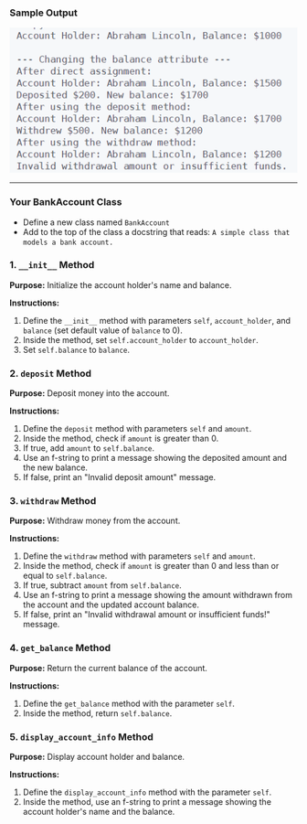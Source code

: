 

### Sample Output
![Sample output](output.png)

---
### Your BankAccount Class

- Define a new class named `BankAccount`
- Add to the top of the class a docstring that reads: `A simple class that models a bank account.`


### 1. `__init__` Method
**Purpose:** Initialize the account holder's name and balance.

**Instructions:**
1. Define the `__init__` method with parameters `self`, `account_holder`, and `balance` (set default value of `balance` to 0).
2. Inside the method, set `self.account_holder` to `account_holder`.
3. Set `self.balance` to `balance`.

### 2. `deposit` Method
**Purpose:** Deposit money into the account.

**Instructions:**
1. Define the `deposit` method with parameters `self` and `amount`.
2. Inside the method, check if `amount` is greater than 0.
3. If true, add `amount` to `self.balance`.
4. Use an f-string to print a message showing the deposited amount and the new balance.
5. If false, print an "Invalid deposit amount" message.

### 3. `withdraw` Method
**Purpose:** Withdraw money from the account.

**Instructions:**
1. Define the `withdraw` method with parameters `self` and `amount`.
2. Inside the method, check if `amount` is greater than 0 and less than or equal to `self.balance`.
3. If true, subtract `amount` from `self.balance`.
4. Use an f-string to print a message showing the amount withdrawn from the account and the updated account balance.
5. If false, print an "Invalid withdrawal amount or insufficient funds!" message.

### 4. `get_balance` Method
**Purpose:** Return the current balance of the account.

**Instructions:**
1. Define the `get_balance` method with the parameter `self`.
2. Inside the method, return `self.balance`.

### 5. `display_account_info` Method
**Purpose:** Display account holder and balance.

**Instructions:**
1. Define the `display_account_info` method with the parameter `self`.
2. Inside the method, use an f-string to print a message showing the account holder's name and the balance.


